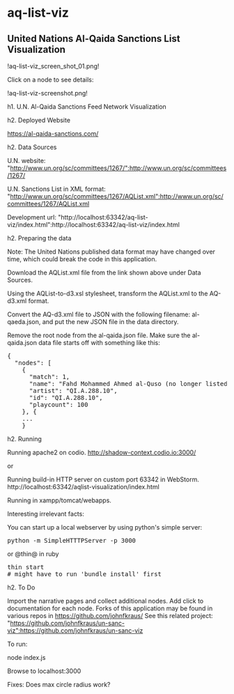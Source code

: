 # aq-list-viz

## United Nations Al-Qaida Sanctions List Visualization


!aq-list-viz_screen_shot_01.png!

Click on a node to see details:

!aq-list-viz-screenshot.png!


h1. U.N. Al-Qaida Sanctions Feed Network Visualization

h2. Deployed Website

https://al-qaida-sanctions.com/

h2.  Data Sources

U.N. website: "http://www.un.org/sc/committees/1267/":http://www.un.org/sc/committees/1267/

U.N. Sanctions List in XML format: "http://www.un.org/sc/committees/1267/AQList.xml":http://www.un.org/sc/committees/1267/AQList.xml

Development url: "http://localhost:63342/aq-list-viz/index.html":http://localhost:63342/aq-list-viz/index.html

h2.  Preparing the data

Note: The United Nations published data format may have changed over time, which could break the code in this application.

Download the AQList.xml file from the link shown above under Data Sources.

Using the AQList-to-d3.xsl stylesheet, transform the AQList.xml to the AQ-d3.xml format.

Convert the AQ-d3.xml file to JSON with the following filename: al-qaeda.json, and put the new JSON file in the data directory.

Remove the root node from the al-qaida.json file.
Make sure the al-qaida.json data file starts off with something like this:

<pre>
{
  "nodes": [
    {
      "match": 1,
      "name": "Fahd Mohammed Ahmed al-Quso (no longer listed)",
      "artist": "QI.A.288.10",
      "id": "QI.A.288.10",
      "playcount": 100
    }, {
    ...
    }
</pre>



h2. Running

Running apache2 on codio.
http://shadow-context.codio.io:3000/

or

Running build-in HTTP server on custom port 63342 in WebStorm.
http://localhost:63342/aqlist-visualization/index.html

Running in xampp/tomcat/webapps.


Interesting irrelevant facts:

You can start up a local webserver by using python's simple server:

<pre>
python -m SimpleHTTTPServer -p 3000
</pre>

or @thin@ in ruby

<pre>
thin start
# might have to run 'bundle install' first
</pre>


h2.  To Do

Import the narrative pages and collect additional nodes.
Add click to documentation for each node.
Forks of this application may be found in various repos in https://github.com/johnfkraus/
See this related project: "https://github.com/johnfkraus/un-sanc-viz":https://github.com/johnfkraus/un-sanc-viz


To run:

node index.js

Browse to localhost:3000


Fixes:
Does max circle radius work?




